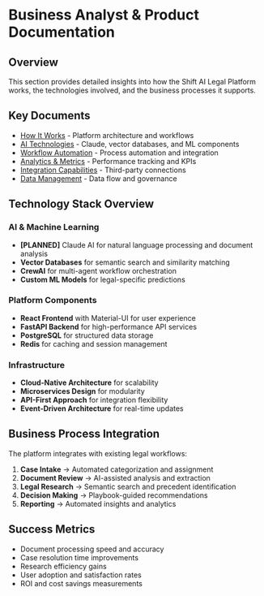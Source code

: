 # Business Analyst & Product Documentation

## Overview

This section provides detailed insights into how the Shift AI Legal Platform works, the technologies involved, and the business processes it supports.

## Key Documents

- [How It Works](./how-it-works.md) - Platform architecture and workflows
- [AI Technologies](./ai-technologies.md) - Claude, vector databases, and ML components
- [Workflow Automation](./workflow-automation.md) - Process automation and integration
- [Analytics & Metrics](./analytics-metrics.md) - Performance tracking and KPIs
- [Integration Capabilities](./integration-capabilities.md) - Third-party connections
- [Data Management](./data-management.md) - Data flow and governance

## Technology Stack Overview

### AI & Machine Learning
- **[PLANNED]** Claude AI for natural language processing and document analysis
- **Vector Databases** for semantic search and similarity matching
- **CrewAI** for multi-agent workflow orchestration
- **Custom ML Models** for legal-specific predictions

### Platform Components
- **React Frontend** with Material-UI for user experience
- **FastAPI Backend** for high-performance API services
- **PostgreSQL** for structured data storage
- **Redis** for caching and session management

### Infrastructure
- **Cloud-Native Architecture** for scalability
- **Microservices Design** for modularity
- **API-First Approach** for integration flexibility
- **Event-Driven Architecture** for real-time updates

## Business Process Integration

The platform integrates with existing legal workflows:
1. **Case Intake** → Automated categorization and assignment
2. **Document Review** → AI-assisted analysis and extraction
3. **Legal Research** → Semantic search and precedent identification
4. **Decision Making** → Playbook-guided recommendations
5. **Reporting** → Automated insights and analytics

## Success Metrics

- Document processing speed and accuracy
- Case resolution time improvements
- Research efficiency gains
- User adoption and satisfaction rates
- ROI and cost savings measurements